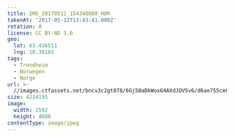 ```yaml
---
title: IMG_20170512_154340808_HDR
takenAt: '2017-05-12T13:43:41.000Z'
rotation: 0
license: CC BY-ND 3.0
geo:
  lat: 63.436511
  lng: 10.39165
tags:
  - Trondheim
  - Norwegen
  - Norge
url: >-
  //images.ctfassets.net/bncv3c2gt878/6Gj50aDkWox64AXdJOV5v6/d6ae755ce6a94946cf410ba1a3f81850/img_20170512_154340808_hdr_34488534892_o
size: 4224195
image:
  width: 2592
  height: 4608
contentType: image/jpeg
---
```


